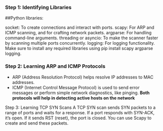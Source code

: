 ### Step 1: Identifying Libraries

##Python libraries:

socket: To create connections and interact with ports.
scapy: For ARP and ICMP scanning, and for crafting network packets.
argparse: For handling command-line arguments.
threading or asyncio: To make the scanner faster by scanning multiple ports concurrently.
logging: For logging functionality.
Make sure to install any required libraries using pip install scapy argparse logging.

### Step 2: Learning ARP and ICMP Protocols

- ARP (Address Resolution Protocol) helps resolve IP addresses to MAC addresses.
 - ICMP (Internet Control Message Protocol) is used to send error messages or perform simple network diagnostics, like pinging.
**Both protocols will help in detecting active hosts on the network**

Step 3: Learning TCP SYN Scans
A TCP SYN scan sends SYN packets to a range of ports and waits for a response. If a port responds with SYN-ACK, it’s open. If it sends RST (reset), the port is closed. You can use Scapy to create and send these packets.
